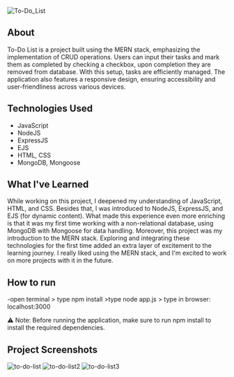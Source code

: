 ![To-Do_List](https://github.com/EldarGljiva/to-do-list-app/assets/116194253/c0e9aaa1-f182-41a9-9a18-c8a9a0627e9b)
## About

To-Do List is a project built using the MERN stack, emphasizing the implementation of CRUD operations. Users can input their tasks and mark them as completed by checking a checkbox, upon completion they are removed from database. With this setup, tasks are efficiently managed. The application also features a responsive design, ensuring accessibility and user-friendliness across various devices.

## Technologies Used

- JavaScript
- NodeJS
- ExpressJS
- EJS
- HTML, CSS
- MongoDB, Mongoose
  
## What I've Learned

While working on this project, I deepened my understanding of JavaScript, HTML, and CSS. Besides that, I was introduced to NodeJS, ExpressJS, and EJS (for dynamic content). What made this experience even more enriching is that it was my first time working with a non-relational database, using MongoDB with Mongoose for data handling. Moreover, this project was my introduction to the MERN stack. Exploring and integrating these technologies for the first time added an extra layer of excitement to the learning journey. I really liked using the MERN stack, and I'm excited to work on more projects with it in the future.

## How to run
-open terminal > type npm install >type node app.js > type in browser: localhost:3000

⚠️ Note: Before running the application, make sure to run npm install to install the required dependencies.

## Project Screenshots
![to-do-list](https://github.com/EldarGljiva/to-do-list-app/assets/116194253/528a614c-14d2-493b-9cf7-5dd28b2d42f6)
![to-do-list2](https://github.com/EldarGljiva/to-do-list-app/assets/116194253/b88279e7-691d-4c0f-9312-b42d3c1bc911)
![to-do-list3](https://github.com/EldarGljiva/to-do-list-app/assets/116194253/07926ef2-6f7c-4eae-b358-0adc766bfe3a)
